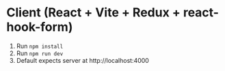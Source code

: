 # Client (React + Vite + Redux + react-hook-form)

1. Run `npm install`
2. Run `npm run dev`
3. Default expects server at http://localhost:4000
